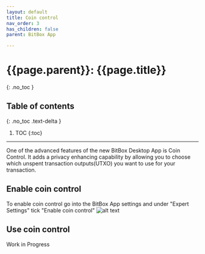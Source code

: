 ```yaml
---
layout: default
title: Coin control
nav_order: 3
has_children: false
parent: BitBox App

---
```


# {{page.parent}}: {{page.title}}
{: .no_toc }

## Table of contents
{: .no_toc .text-delta }

1. TOC
{:toc}

---

One of the advanced features of the new BitBox Desktop App is Coin Control. It adds a privacy enhancing capability by allowing you to choose which unspent transaction outputs(UTXO) you want to use for your transaction.

## Enable coin control
To enable coin control go into the BitBox App settings and under "Expert Settings" tick "Enable coin control"
![alt text]({{site.baseurl}}/assets/images/BitBoxApp/app_settings1.png )

## Use coin control
Work in Progress
